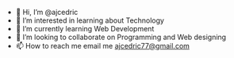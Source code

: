 - 👋 Hi, I’m @ajcedric
- 👀 I’m interested in learning about Technology
- 🌱 I’m currently learning Web Development
- 💞️ I’m looking to collaborate on Programming and Web designing
- 📫 How to reach me email me ajcedric77@gmail.com

<!---
ajcedric/ajcedric is a ✨ special ✨ repository because its `README.md` (this file) appears on your GitHub profile.
You can click the Preview link to take a look at your changes.
--->
